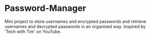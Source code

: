 # Password-Manager

Mini project to store usernames and encrypted passwords and retrieve usernames and decrypted passwords in an organised way. 
Inspired by 'Tech with Tim' on YouTube. 
